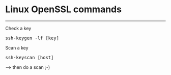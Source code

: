 # Linux OpenSSL commands
<!-- date: 2022-01-19 00:00:00 -->
<!-- category: linux -->
<!-- tags: ssh, ssh-keygen, algorithms, rsa -->
***
Check a key

<pre>ssh-keygen -lf [key]</pre>

Scan a key

<pre>ssh-keyscan [host]</pre>

--> then do a scan ;-)
